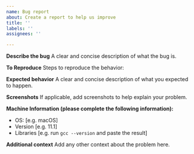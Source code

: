 ```yaml
---
name: Bug report
about: Create a report to help us improve
title: ''
labels: ''
assignees: ''

---
```


**Describe the bug**
A clear and concise description of what the bug is.

**To Reproduce**
Steps to reproduce the behavior:

**Expected behavior**
A clear and concise description of what you expected to happen.

**Screenshots**
If applicable, add screenshots to help explain your problem.

**Machine Information (please complete the following information):**
 - OS: [e.g. macOS]
 - Version [e.g. 11.1]
 - Libraries [e.g. run `gcc --version` and paste the result]

**Additional context**
Add any other context about the problem here.
